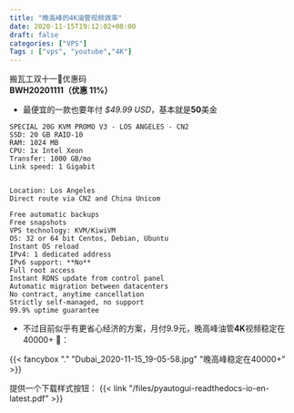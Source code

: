 ```yaml
---
title: "晚高峰的4K油管视频效率"
date: 2020-11-15T19:12:02+08:00
draft: false
categories: ["VPS"]
Tags : ["vps", "youtube","4K"]
---
```

  

搬瓦工双十一🧧优惠码  
**BWH20201111（优惠 11%）**  
  

- 最便宜的一款也要年付 *$49.99 USD*，基本就是**50**美金
```plaintext
SPECIAL 20G KVM PROMO V3 - LOS ANGELES - CN2
SSD: 20 GB RAID-10
RAM: 1024 MB
CPU: 1x Intel Xeon
Transfer: 1000 GB/mo
Link speed: 1 Gigabit


Location: Los Angeles
Direct route via CN2 and China Unicom

Free automatic backups
Free snapshots
VPS technology: KVM/KiwiVM
OS: 32 or 64 bit Centos, Debian, Ubuntu
Instant OS reload
IPv4: 1 dedicated address
IPv6 support: **No**
Full root access
Instant RDNS update from control panel
Automatic migration between datacenters
No contract, anytime cancellation
Strictly self-managed, no support
99.9% uptime guarantee
```
  

- 不过目前似乎有更省心经济的方案，月付9.9元，晚高峰油管**4K**视频稳定在40000+  🥰：
  
{{< fancybox "." "Dubai_2020-11-15_19-05-58.jpg" "晚高峰稳定在40000+" >}}  
  



提供一个下载样式按钮：
{{< link "/files/pyautogui-readthedocs-io-en-latest.pdf" >}}